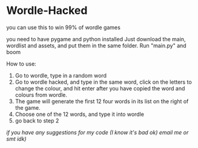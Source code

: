 # Wordle-Hacked
you can use this to win 99% of wordle games

you need to have pygame and python installed
Just download the main, wordlist and assets, and put them in the same folder. 
Run "main.py" and boom


How to use:
1. Go to wordle, type in a random word
2. Go to wordle hacked, and type in the same word, click on the letters to change the colour, and hit enter after you have copied the word and colours from wordle. 
3. The game will generate the first 12 four words in its list on the right of the game. 
4. Choose one of the 12 words, and type it into wordle
5. go back to step 2



*if you have any suggestions for my code (I know it's bad ok) email me or smt idk)*
